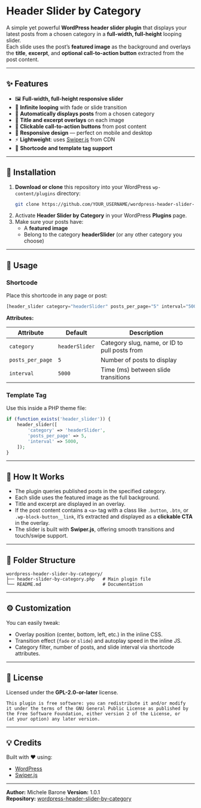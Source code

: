 # Header Slider by Category

A simple yet powerful **WordPress header slider plugin** that displays your latest posts from a chosen category in a **full-width, full-height** looping slider.  
Each slide uses the post’s **featured image** as the background and overlays the **title**, **excerpt**, and **optional call-to-action button** extracted from the post content.

---

## ✨ Features
- 🖼 **Full-width, full-height responsive slider**
- 🔁 **Infinite looping** with fade or slide transition
- 📰 **Automatically displays posts** from a chosen category
- 💬 **Title and excerpt overlays** on each image
- 🎯 **Clickable call-to-action buttons** from post content
- 📱 **Responsive design** — perfect on mobile and desktop
- ⚡ **Lightweight**: uses [Swiper.js](https://swiperjs.com) from CDN
- 🔧 **Shortcode and template tag support**

---

## 🚀 Installation

1. **Download or clone** this repository into your WordPress `wp-content/plugins` directory:
   ```bash
   git clone https://github.com/YOUR_USERNAME/wordpress-header-slider-by-category.git
   ```
2. Activate **Header Slider by Category** in your WordPress **Plugins** page.
3. Make sure your posts have:
   - A **featured image**
   - Belong to the category **headerSlider** (or any other category you choose)

---

## 🧩 Usage

### Shortcode
Place this shortcode in any page or post:
```php
[header_slider category="headerSlider" posts_per_page="5" interval="5000"]
```

**Attributes:**

| Attribute | Default | Description |
|------------|----------|-------------|
| `category` | `headerSlider` | Category slug, name, or ID to pull posts from |
| `posts_per_page` | `5` | Number of posts to display |
| `interval` | `5000` | Time (ms) between slide transitions |

### Template Tag
Use this inside a PHP theme file:
```php
if (function_exists('header_slider')) {
    header_slider([
        'category' => 'headerSlider',
        'posts_per_page' => 5,
        'interval' => 5000,
    ]);
}
```

---

## 🧠 How It Works

- The plugin queries published posts in the specified category.
- Each slide uses the featured image as the full background.
- Title and excerpt are displayed in an overlay.
- If the post content contains a `<a>` tag with a class like `.button`, `.btn`, or `.wp-block-button__link`, it’s extracted and displayed as a **clickable CTA** in the overlay.
- The slider is built with **Swiper.js**, offering smooth transitions and touch/swipe support.

---

## 🧱 Folder Structure
```
wordpress-header-slider-by-category/
├── header-slider-by-category.php   # Main plugin file
└── README.md                       # Documentation
```

---

## ⚙️ Customization

You can easily tweak:
- Overlay position (center, bottom, left, etc.) in the inline CSS.
- Transition effect (`fade` or `slide`) and autoplay speed in the inline JS.
- Category filter, number of posts, and slide interval via shortcode attributes.

---

## 📜 License

Licensed under the **GPL-2.0-or-later** license.

```
This plugin is free software: you can redistribute it and/or modify  
it under the terms of the GNU General Public License as published by  
the Free Software Foundation, either version 2 of the License, or  
(at your option) any later version.
```

---

## 💡 Credits
Built with ❤️ using:
- [WordPress](https://wordpress.org)
- [Swiper.js](https://swiperjs.com)

---

**Author:** Michele Barone
**Version:** 1.0.1  
**Repository:** [wordpress-header-slider-by-category](https://github.com/YOUR_USERNAME/wordpress-header-slider-by-category)
